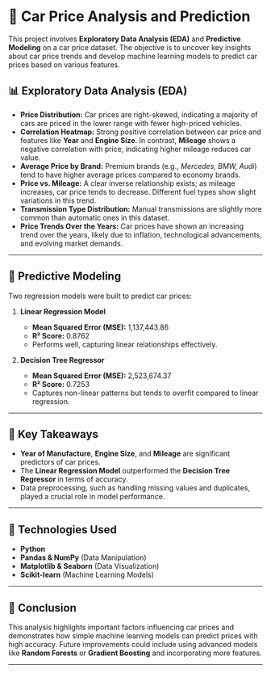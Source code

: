 # 🚗 Car Price Analysis and Prediction

This project involves **Exploratory Data Analysis (EDA)** and **Predictive Modeling** on a car price dataset. The objective is to uncover key insights about car price trends and develop machine learning models to predict car prices based on various features.

## 📊 Exploratory Data Analysis (EDA)

- **Price Distribution:** Car prices are right-skewed, indicating a majority of cars are priced in the lower range with fewer high-priced vehicles.
- **Correlation Heatmap:** Strong positive correlation between car price and features like **Year** and **Engine Size**. In contrast, **Mileage** shows a negative correlation with price, indicating higher mileage reduces car value.
- **Average Price by Brand:** Premium brands (e.g., *Mercedes, BMW, Audi*) tend to have higher average prices compared to economy brands.
- **Price vs. Mileage:** A clear inverse relationship exists; as mileage increases, car price tends to decrease. Different fuel types show slight variations in this trend.
- **Transmission Type Distribution:** Manual transmissions are slightly more common than automatic ones in this dataset.
- **Price Trends Over the Years:** Car prices have shown an increasing trend over the years, likely due to inflation, technological advancements, and evolving market demands.

---

## 🤖 Predictive Modeling

Two regression models were built to predict car prices:

1. **Linear Regression Model**
   - **Mean Squared Error (MSE):** 1,137,443.86
   - **R² Score:** 0.8762
   - Performs well, capturing linear relationships effectively.

2. **Decision Tree Regressor**
   - **Mean Squared Error (MSE):** 2,523,674.37
   - **R² Score:** 0.7253
   - Captures non-linear patterns but tends to overfit compared to linear regression.

---

## 🚀 Key Takeaways

- **Year of Manufacture**, **Engine Size**, and **Mileage** are significant predictors of car prices.
- The **Linear Regression Model** outperformed the **Decision Tree Regressor** in terms of accuracy.
- Data preprocessing, such as handling missing values and duplicates, played a crucial role in model performance.

---

## 📁 Technologies Used

- **Python**
- **Pandas & NumPy** (Data Manipulation)
- **Matplotlib & Seaborn** (Data Visualization)
- **Scikit-learn** (Machine Learning Models)

---

## 📢 Conclusion

This analysis highlights important factors influencing car prices and demonstrates how simple machine learning models can predict prices with high accuracy. Future improvements could include using advanced models like **Random Forests** or **Gradient Boosting** and incorporating more features.

---

